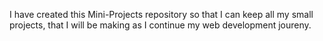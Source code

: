 I have created this Mini-Projects repository so that
I can keep all my small projects, that I will be making as
I continue my web development joureny.

